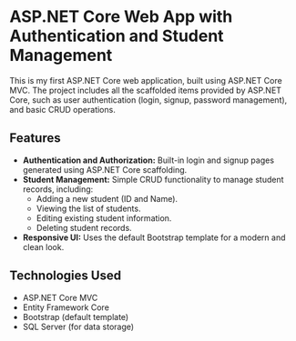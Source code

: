 # ASP.NET Core Web App with Authentication and Student Management

This is my first ASP.NET Core web application, built using ASP.NET Core MVC. The project includes all the scaffolded items provided by ASP.NET Core, such as user authentication (login, signup, password management), and basic CRUD operations.

## Features

- **Authentication and Authorization:** Built-in login and signup pages generated using ASP.NET Core scaffolding.
- **Student Management:** Simple CRUD functionality to manage student records, including:
  - Adding a new student (ID and Name).
  - Viewing the list of students.
  - Editing existing student information.
  - Deleting student records.
- **Responsive UI:** Uses the default Bootstrap template for a modern and clean look.

## Technologies Used

- ASP.NET Core MVC
- Entity Framework Core
- Bootstrap (default template)
- SQL Server (for data storage)
